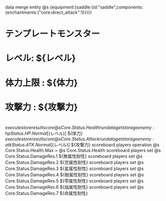 data merge entity @s {equipment:{saddle:{id:"saddle",components:{enchantments:{"core:direct_attack":1}}}}}

# 
# テンプレートモンスター
# レベル: ${レベル}
# 体力上限  : ${体力}
# 攻撃力    : ${攻撃力}
# 

$execute store result score @s Core.Status.Health run data get storage enemy:hp Status.HP.Normal[$(レベル)] ${体力}
$execute store result score @s Core.Status.Attack run data get storage enemy:atk Status.ATK.Normal[$(レベル)] ${攻撃力}
scoreboard players operation @s Core.Status.Health.Max = @s Core.Status.Health
scoreboard players set @s Core.Status.DamageRes.1 ${無属性耐性}
scoreboard players set @s Core.Status.DamageRes.2 ${空属性耐性}
scoreboard players set @s Core.Status.DamageRes.3 ${星属性耐性}
scoreboard players set @s Core.Status.DamageRes.4 ${樹属性耐性}
scoreboard players set @s Core.Status.DamageRes.5 ${雫属性耐性}
scoreboard players set @s Core.Status.DamageRes.6 ${焔属性耐性}
scoreboard players set @s Core.Status.DamageRes.7 ${命属性耐性}